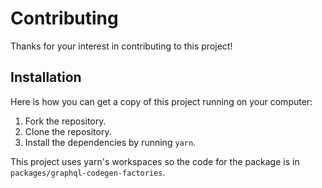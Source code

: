 # Contributing

Thanks for your interest in contributing to this project!

## Installation

Here is how you can get a copy of this project running on your computer:

1. Fork the repository.
2. Clone the repository.
3. Install the dependencies by running `yarn`.

This project uses yarn's workspaces so the code for the package is in `packages/graphql-codegen-factories`.
